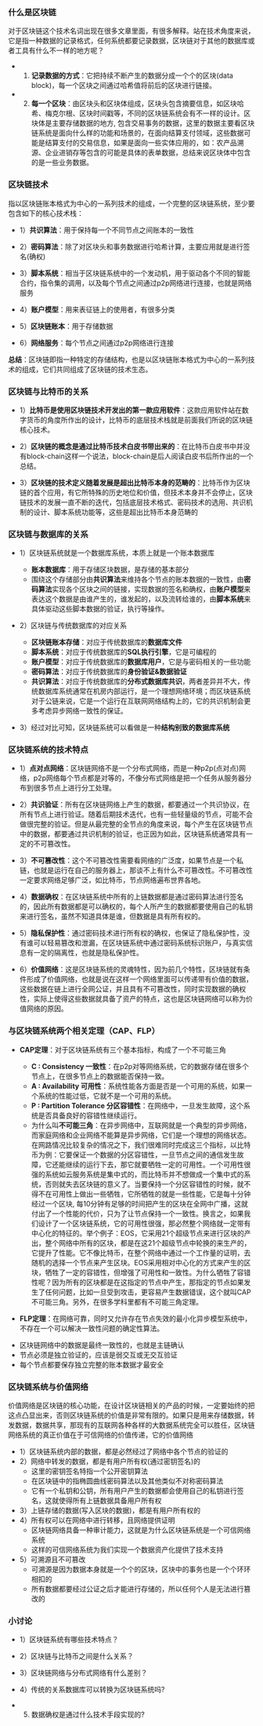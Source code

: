 ### 什么是区块链

对于区块链这个技术名词出现在很多文章里面，有很多解释。站在技术角度来说，它是指一种数据的记录格式，任何系统都要记录数据，区块链对于其他的数据库或者工具有什么不一样的地方呢？

- 1) **记录数据的方式**：它把持续不断产生的数据分成一个个的区块(data block)，每一个区块之间通过哈希值将前后的区块进行链接。

- 2) **每一个区块**：由区块头和区块体组成，区块头包含摘要信息，如区块哈希、梅克尔根、区块时间戳等，不同的区块链系统会有不一样的设计。区块体是主要存储数据的地方, 包含交易事务的数据，这里的数据主要看区块链系统是面向什么样的功能和场景的，在面向结算支付领域，这些数据可能是结算支付的交易信息，如果是面向一些实体应用的，如：农产品溯源、企业进销存等包含的可能是具体的表单数据，总结来说区块体中包含的是一些业务数据。

### 区块链技术

指以区块链账本格式为中心的一系列技术的组成，一个完整的区块链系统，至少要包含如下的核心技术栈：

- 1）**共识算法**：用于保持每一个不同节点之间账本的一致性

- 2）**密码算法**：除了对区块头和事务数据进行哈希计算，主要应用就是进行签名(确权)

- 3）**脚本系统**：相当于区块链系统中的一个发动机，用于驱动各个不同的智能合约，指令集的调用，以及每个节点之间通过p2p网络进行连接，也就是网络服务

- 4）**账户模型**：用来表征链上的使用者，有很多分类

- 5）**区块链账本**：用于存储数据

- 6）**网络服务**：每个节点之间通过p2p网络进行连接

**总结**：区块链即指一种特定的存储结构，也是以区块链账本格式为中心的一系列技术的组成，它们共同组成了区块链的技术生态。

### 区块链与比特币的关系

- 1）**比特币是使用区块链技术开发出的第一款应用软件**：这款应用软件站在数字货币的角度所作出的设计，比特币的底层技术栈就是前面我们所说的区块链核心技术。

- 2）**区块链的概念是通过比特币技术白皮书带出来的**：在比特币白皮书中并没有block-chain这样一个说法，block-chain是后人阅读白皮书后所作出的一个总结。

- 3）**区块链的技术定义随着发展是超出比特币本身的范畴的**：比特币作为区块链的首个应用，有它所特殊的历史地位和价值，但技术本身并不会停止，区块链技术的发展一直不断的迭代，包括底层技术格式、密码技术的选用、共识机制的设计、脚本系统功能等，这些是超出比特币本身范畴的

### 区块链与数据库的关系

- 1）区块链系统就是一个数据库系统，本质上就是一个账本数据库
    * **账本数据库**：用于存储区块数据，是存储的基本部分
    * 围绕这个存储部分由**共识算法**来维持各个节点的账本数据的一致性，由**密码算法**实现各个区块之间的链接，实现数据的签名和确权，由**账户模型**来表达这个数据是由谁产生的，谁发起的，以及流转给谁的，由**脚本系统**来具体驱动这些脚本数据的验证，执行等操作。

- 2）区块链与传统数据库的对应关系
    * **区块链账本存储**：对应于传统数据库的**数据库文件**
    * **脚本系统**：对应于传统数据库的**SQL执行引擎**，它是可编程的
    * **账户模型**：对应于传统数据库的**数据库用户**，它是与密码相关的一些功能
    * **密码算法**：对应于传统数据库的**身份验证&数据验证**
    * **共识算法**：对应于传统数据库的**分布式数据库共识**，两者差异并不大，传统数据库系统通常在机房内部运行，是一个理想网络环境；而区块链系统对于公链来说，它是一个运行在互联网网络结构上的，它的共识机制会更多考虑异步网络一致性的保证。

- 3）经过对比可知，区块链系统可以看做是一种**结构别致的数据库系统**

### 区块链系统的技术特点

- 1）**点对点网络**：区块链网络不是一个分布式网络，而是一种p2p(点对点)网络，p2p网络每个节点都是对等的，不像分布式网络是把一个任务从服务器分布到很多节点上进行分工处理。

- 2）**共识验证**：所有在区块链网络上产生的数据，都要通过一个共识协议，在所有节点上进行验证。随着后期技术迭代，也有一些轻量级的节点，可能不会做很完整的验证。但是从最完整的全节点的角度来说，每个产生在区块链节点中的数据，都要通过共识机制的验证，也正因为如此，区块链系统通常具有一定的不可篡改性。

- 3）**不可篡改性**：这个不可篡改性需要看网络的广泛度，如果节点是一个私链，也就是运行在自己的服务器上，那谈不上有什么不可篡改性。不可篡改性一定要求网络足够广泛，如比特币，节点网络遍布世界各地。

- 4）**数据确权**：在区块链系统中所有的上链数据都是通过密码算法进行签名的，因此所有数据都是可以确权的，每个人所产生的数据都要使用自己的私钥来进行签名，虽然不知道具体是谁，但数据是具有所有权的。

- 5）**隐私保护性**：通过密码技术进行所有权的确权，也保证了隐私保护性，没有谁可以轻易篡改和泄漏，在区块链系统中通过密码系统标识账户，与真实信息有一定的隔离性，也就是隐私保护性。

- 6）**价值网络**：这是区块链系统的灵魂特性，因为前几个特性，区块链就有条件形成了价值网络，也就是说在这样一个网络里面可以传递带有价值的数据，这些数据在链上进行全网公证，并且具有不可篡改性，同时实现数据的确权性，实际上使得这些数据就具备了资产的特点，这也是区块链网络可以称为价值网络的原因。

### 与区块链系统两个相关定理（CAP、FLP）

- **CAP定理**：对于区块链系统有三个基本指标，构成了一个不可能三角
    * **C : Consistency 一致性**：在p2p对等网络系统，它的数据存储在很多个节点上，在很多节点上的数据能否保持一致。
    * **A : Availability 可用性**：系统性能各方面是否是一个可用的系统，如果一个系统的性能过低，它就不是一个可用的系统。
    * **P : Partition Tolerance 分区容错性**：在网络中，一旦发生故障，这个系统是否具备良好的容错性继续运行。
    * 为什么叫**不可能三角**：在异步网络中，互联网就是一个典型的异步网络，而家庭网络和企业网络不能算是异步网络，它们是一个理想的网络状态。在网路情况比较复杂的情况之下，我们很难同时完成这三个指标，以比特币为例：它要保证一个数据的分区容错性，一旦节点之间的通信发生故障，它还能继续的运行下去，那它就要牺牲一定的可用性。一个可用性很强的系统如云服务系统是集中式的，而比特币并不想做成一个集中式的系统，否则就失去区块链的意义了。当要保持一个分区容错性的时候，就不得不在可用性上做出一些牺牲，它所牺牲的就是一些性能，它是每十分钟经过一个区块, 每10分钟有足够的时间把产生的区块在全网中广播，这就付出了一个性能的代价，只为了让节点保持一个一致性。换言之，如果我们设计了一个区块链系统，它的可用性很强，那必然整个网络就一定带有中心化的特征的。举个例子：EOS，它采用21个超级节点来进行区块的产出，整个网络中所有的区块，都是在这21个超级节点中轮换的来生产的，它提升了性能。它不像比特币，在整个网络中通过一个工作量的证明，去随机的选择一个节点来产生区块。EOS采用相对中心化的方式来产生的区块，牺牲了一定的容错性，但增强了可用性和一致性。为什么牺牲了容错性呢？因为所有的区块都是在这指定的节点中产生，那指定的节点如果发生了任何问题，比如一旦受到攻击，更容易产生数据错误，这个就叫CAP不可能三角。另外，在很多学科里都有不可能三角定理。

- **FLP定理**：在网络可靠，同时又允许存在节点失效的最小化异步模型系统中，不存在一个可以解决一致性问题的确定性算法。
 * 区块链网络中的数据是最终一致性的，也就是主链确认
 * 节点必须是独立验证的，应该是弱交互或无交互验证
 * 每个节点都要保存独立完整的账本数据才最安全

### 区块链系统与价值网络

价值网络是区块链的核心功能，在设计区块链相关的产品的时候，一定要始终的把这点凸显出来，否则区块链系统的价值是非常有限的。如果只是用来存储数据，转发数据，数据共享，那现有的互联网各种各样的大数据系统完全可以胜任，区块链网络系统的真正价值在于可信网络的价值传递，它的价值网络

- 1）区块链系统内部的数据，都是必然经过了网络中各个节点的验证的
- 2）网络中转发的数据，都是有用户所有权(通过密钥签名)的
    * 这里的密钥签名特指一个公开密钥算法
    * 在区块链中的指椭圆曲线密码算法以及其他类似不对称密码算法
    * 它有一个私钥和公钥，所有用户产生的数据都会使用自己的私钥进行签名，这就使得所有上链数据具备用户所有权
- 3）上链存储的数据(写入区块的数据)，都是有用户所有权的
- 4）所有权可以在网络中进行转移，且网络提供证明
    * 区块链网络具备一种审计能力，这就是为什么区块链系统是一个可信网络系统
    * 这样的可信网络系统为我们实现一个数据资产化提供了技术支持
- 5）可溯源且不可篡改
    * 可溯源是因为数据本身就是一个个的区块，区块中的事务也是一个个环环相扣的
    * 所有数据都要经过公证之后才能进行存储的，所以任何个人是无法进行篡改的

### 小讨论

- 1）区块链系统有哪些技术特点？

- 2）区块链与比特币之间是什么关系？

- 3）区块链网络与分布式网络有什么差别？

- 4）传统的关系数据库可以转换为区块链系统吗?

- 5) 数据确权是通过什么技术手段实现的?